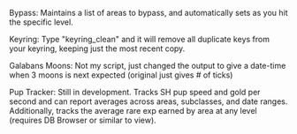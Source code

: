 Bypass: Maintains a list of areas to bypass, and automatically sets as you hit the specific level.

Keyring: Type "keyring_clean" and it will remove all duplicate keys from your keyring, keeping just the most recent copy.

Galabans Moons: Not my script, just changed the output to give a date-time when 3 moons is next expected (original just gives # of ticks)

Pup Tracker: Still in development. Tracks SH pup speed and gold per second and can report averages across areas, subclasses, and date ranges. Additionally, tracks the average rare exp earned by area at any level (requires DB Browser or similar to view).
